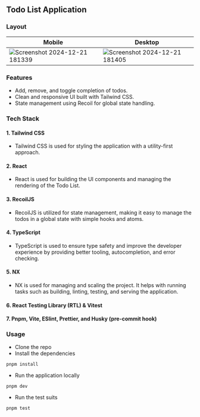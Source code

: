 ## Todo List Application

### Layout

|Mobile|Desktop|
|------|----------|
|![Screenshot 2024-12-21 181339](https://github.com/user-attachments/assets/a7d198bf-050b-4654-bc08-f77fbfa1a99a)|![Screenshot 2024-12-21 181405](https://github.com/user-attachments/assets/c9a54590-9273-4a61-a34c-88d46d142179)|

### Features

- Add, remove, and toggle completion of todos.
- Clean and responsive UI built with Tailwind CSS.
- State management using Recoil for global state handling.

### Tech Stack

#### 1. **Tailwind CSS**

- Tailwind CSS is used for styling the application with a utility-first approach.

#### 2. **React**

- React is used for building the UI components and managing the rendering of the Todo List.

#### 3. **RecoilJS**

- RecoilJS is utilized for state management, making it easy to manage the todos in a global state with simple hooks and atoms.

#### 4. **TypeScript**

- TypeScript is used to ensure type safety and improve the developer experience by providing better tooling, autocompletion, and error checking.

#### 5. **NX**

- NX is used for managing and scaling the project. It helps with running tasks such as building, linting, testing, and serving the application.

#### 6. **React Testing Library (RTL) & Vitest**

#### 7. **Pnpm, Vite, ESlint, Prettier, and Husky (pre-commit hook)**

### Usage

- Clone the repo
- Install the dependencies

```
pnpm install
```

- Run the application locally

```
pnpm dev
```

- Run the test suits

```
pnpm test
```
